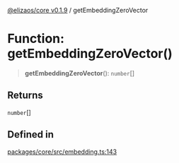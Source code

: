[@elizaos/core v0.1.9](../index.md) / getEmbeddingZeroVector

# Function: getEmbeddingZeroVector()

> **getEmbeddingZeroVector**(): `number`[]

## Returns

`number`[]

## Defined in

[packages/core/src/embedding.ts:143](https://github.com/abilmansuryeshmuratov/tutorial_agent/blob/main/packages/core/src/embedding.ts#L143)

